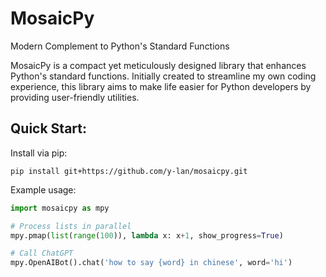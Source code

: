 # MosaicPy

Modern Complement to Python's Standard Functions

MosaicPy is a compact yet meticulously designed library that enhances Python's standard functions. Initially created to streamline my own coding experience, this library aims to make life easier for Python developers by providing user-friendly utilities.

## Quick Start:
Install via pip:

```shell
pip install git+https://github.com/y-lan/mosaicpy.git
```

Example usage:
```python
import mosaicpy as mpy

# Process lists in parallel
mpy.pmap(list(range(100)), lambda x: x+1, show_progress=True)

# Call ChatGPT
mpy.OpenAIBot().chat('how to say {word} in chinese', word='hi')
```
